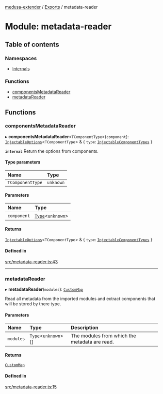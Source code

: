 [medusa-extender](../README.md) / [Exports](../modules.md) / metadata-reader

# Module: metadata-reader

## Table of contents

### Namespaces

- [Internals](metadata_reader.Internals.md)

### Functions

- [componentsMetadataReader](metadata_reader.md#componentsmetadatareader)
- [metadataReader](metadata_reader.md#metadatareader)

## Functions

### componentsMetadataReader

▸ **componentsMetadataReader**<`TComponentType`\>(`component`): [`InjectableOptions`](types.md#injectableoptions)<`TComponentType`\> & { `type`: [`InjectableComponentTypes`](types.md#injectablecomponenttypes)  }

**`internal`**
Return the options from components.

#### Type parameters

| Name | Type |
| :------ | :------ |
| `TComponentType` | `unknown` |

#### Parameters

| Name | Type |
| :------ | :------ |
| `component` | [`Type`](../interfaces/types.Type.md)<`unknown`\> |

#### Returns

[`InjectableOptions`](types.md#injectableoptions)<`TComponentType`\> & { `type`: [`InjectableComponentTypes`](types.md#injectablecomponenttypes)  }

#### Defined in

[src/metadata-reader.ts:43](https://github.com/adrien2p/medusa-extender/blob/681ee88/src/metadata-reader.ts#L43)

___

### metadataReader

▸ **metadataReader**(`modules`): [`CustomMap`](../classes/metadata_reader.Internals.CustomMap.md)

Read all metadata from the imported modules and extract components that will be stored by there type.

#### Parameters

| Name | Type | Description |
| :------ | :------ | :------ |
| `modules` | [`Type`](../interfaces/types.Type.md)<`unknown`\>[] | The modules from which the metadata are read. |

#### Returns

[`CustomMap`](../classes/metadata_reader.Internals.CustomMap.md)

#### Defined in

[src/metadata-reader.ts:15](https://github.com/adrien2p/medusa-extender/blob/681ee88/src/metadata-reader.ts#L15)
